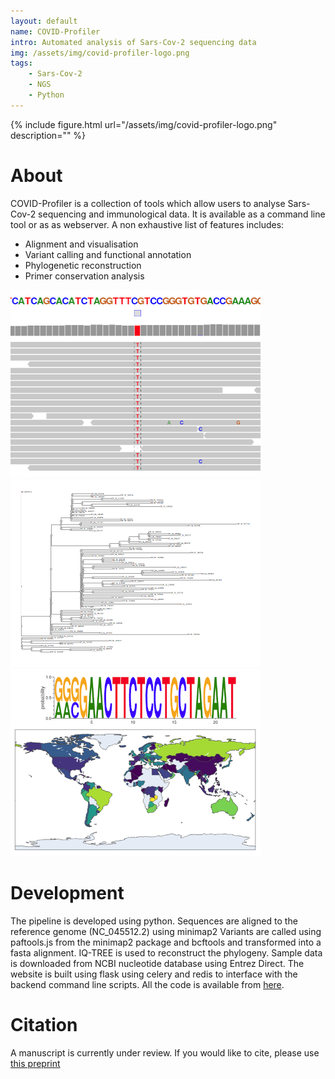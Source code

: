 ```yaml
---
layout: default
name: COVID-Profiler
intro: Automated analysis of Sars-Cov-2 sequencing data
img: /assets/img/covid-profiler-logo.png
tags:
    - Sars-Cov-2
    - NGS
    - Python
---
```

{% include figure.html url="/assets/img/covid-profiler-logo.png" description="" %}


# About

 COVID-Profiler is a collection of tools which allow users to analyse Sars-Cov-2 sequencing and immunological data. It is available as a command line tool or as as webserver. A non exhaustive list of features includes:

 * Alignment and visualisation
 * Variant calling and functional annotation
 * Phylogenetic reconstruction
 * Primer conservation analysis

<div class="row">
    <div class="col-md-4">
        <img src="/assets/img/example_pileup.png">
    </div>
    <div class="col-md-4">
        <img src="/assets/img/example_phylogeny.png">
    </div>
    <div class="col-md-4">
        <img src="/assets/img/primer_map.png">
    </div>
</div>

# Development

The pipeline is developed using python. Sequences are aligned to the reference genome (NC_045512.2) using minimap2  Variants are called using paftools.js from the minimap2 package and bcftools and transformed into a fasta alignment. IQ-TREE is used to reconstruct the phylogeny. Sample data is downloaded from NCBI nucleotide database using Entrez Direct. The website is built using flask using celery and redis to interface with the backend command line scripts. All the code is available from [here](https://github.com/jodyphelan/covid-profiler).

# Citation

A manuscript is currently under review. If you would like to cite, please use [this preprint](https://www.biorxiv.org/content/10.1101/2020.04.28.066977v1)
